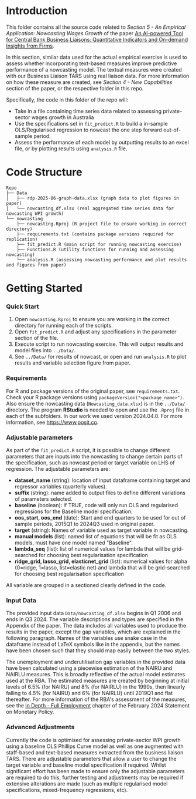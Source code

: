 # Introduction 
This folder contains all the source code related to *Section 5 - An Empirical Application: Nowcasting Wages Growth* of the paper [An AI-powered Tool for Central Bank Business Liaisons: Quantitative Indicators and On-demand Insights from Firms](https://arxiv.org/abs/2506.18505). 

In this section, similar data used for the actual empirical exercise is used to assess whether incorporating text-based measures improve predictive performance of a nowcasting model. The textual measures were created with our Business Liaison TARS using real liaison data. For more information on how these measure are created, see *Section 4 - New Capabilities* section of the paper, or the respective folder in this repo. 

Specifically, the code in this folder of the repo will:
* Take in a file containing time series data related to assessing private-sector wages growth in Australia
* Use the specifications set in `fit_predict.R` to build a in-sample OLS/Regularised regression to nowcast the one step forward out-of-sample period.
* Assess the performance of each model by outputting results to an excel file, or by plotting results using `analysis.R` file.   

# Code Structure
```
Repo
├── Data
│   ├── rdp-2025-06-graph-data.xlsx (graph data to plot figures in paper)
│   └── nowcasting_df.xlsx (real aggregated time series data for nowcasting WPI growth)
└── nowcasting
    ├── nowcasting.Rproj (R project file to ensure working in correct directory)
    ├── requirements.txt (contains package versions required for replication)
    ├── fit_predict.R (main script for running nowcasting exercise)
    ├── Functions.R (utility functions for running and assessing nowcasting)
    └── analysis.R (assessing nowcasting performance and plot results and figures from paper)  
```

# Getting Started
### Quick Start 
1. Open `nowcasting.Rproj` to ensure you are working in the correct directory for running each of the scripts. 
3. Open `fit_predict.R` and adjust any specifications in the parameter section of the file.
4. Execute script to run nowcasting exercise. This will output results and model files into `../Data/`.
5. See `../Data/` for results of nowcast, or open and run `analysis.R` to plot results and variable selection figure from paper.  

### Requirements
For R and package versions of the original paper, see `requirements.txt`. Check your R package versions using `packageVersion("<package_name>")`. Also ensure the nowcasting data (`Nowcasting_data.xlsx`) is in the `../Data/` directory. The program **RStudio** is needed to open and use the `.Rproj` file in each of the subfolders. In our work we used version 2024.04.0. For more information, see https://www.posit.co.

### Adjustable parameters
As part of the `fit_predict.R` script, it is possible to change different parameters that are inputs into the nowcasting to change certain parts of the specification, such as nowcast period or target variable on LHS of regression. The adjustable parameters are: 
 - **dataset_name** (string): location of input dataframe containing target and regressor variables (quarterly values).
 - **suffix** (string): name added to output files to define different variations of parameters selected.
 - **baseline** (boolean): If TRUE, code will only run OLS and regularised regressions for the Baseline model specification.
 - **oos_start, oos_end** (date): Start and end quarters to be used for out of sample periods, 2015Q1 to 2024Q3 used in original paper.
 - **target** (string): Names of variable used as target variable in nowcasting.
 - **manual models** (list): named list of equations that will be fit as OLS models, must have one model named "Baseline".
 - **lambda_seq** (list): list of numerical values for lambda that will be grid-searched for choosing best regularisation specification
 - **ridge_grid, lasso_grid, elasticnet_grid** (list): numerical values for alpha (0=ridge, 1=lasso, list=elastic net) and lambda that will be grid-searched for choosing best regularisation specification

All variable are grouped in a sectioned clearly defined in the code.

### Input Data
The provided input data `Data/nowcasting_df.xlsx` begins in Q1 2006 and ends in Q3 2024. The variable descriptions and types are specified in the Appendix of the paper. The data includes all variables used to produce the results in the paper, except the gap variables, which are explained in the following paragraph. Names of the variables use snake case in the dataframe instead of LaTeX symbols like in the appendix, but the names have been chosen such that they should map easily between the two styles.   

The unemployment and underutilisation gap variables in the provided data have been calculated using a piecewise estimation of the NAIRU and NAIRLU measures. This is broadly reflective of the actual model estimates used at the RBA. The estimated measures are created by beginning at initial levels of 6.5% (for NAIRU) and 8% (for NAIRLU) in the 1990s, then linearly falling to 4.5% (for NAIRU) and 6% (for NAIRLU) until 2019Q1 and flat thereafter. For more information of the RBA's assessment of the measures, see the [In Depth - Full Employment](https://www.rba.gov.au/publications/smp/2024/feb/in-depth-full-employment.html) chapter of the February 2024 Statement on Monetary Policy.

### Advanced Adjustments
Currently the code is optimised for assessing private-sector WPI growth using a baseline OLS Phillips Curve model as well as one augmented with staff-based and text-based measures extracted from the business liaison TARS. There are adjustable parameters that allow a user to change the target variable and baseline model specification if required. Whilst significant effort has been made to ensure only the adjustable parameters are required to do this, further testing and adjustments may be required if extensive alterations are made (such as multiple regularised model specifications, mixed-frequency regressions, etc).



